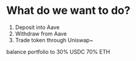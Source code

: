 # What do we want to do?

1. Deposit into Aave
2. Withdraw from Aave
3. Trade token through Uniswap~

balance portfolio to
30% USDC
70% ETH
